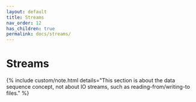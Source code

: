 ```yaml
---
layout: default
title: Streams
nav_order: 12
has_children: true
permalink: docs/streams/
---
```


# Streams

{% include custom/note.html details="This section is about the data sequence concept, not about IO streams, such as reading-from/writing-to files." %}
